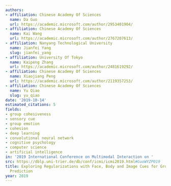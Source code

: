 ```yaml
---
authors:
- affiliation: Chinese Academy Of Sciences
  name: Da Guo
  url: https://academic.microsoft.com/author/2953401904/
- affiliation: Chinese Academy Of Sciences
  name: Kai Wang
  url: https://academic.microsoft.com/author/2767207613/
- affiliation: Nanyang Technological University
  name: Jianfei Yang
  slug: jianfei_yang
- affiliation: University Of Tokyo
  name: Kaipeng Zhang
  url: https://academic.microsoft.com/author/2481619292/
- affiliation: Chinese Academy Of Sciences
  name: Xiaojiang Peng
  url: https://academic.microsoft.com/author/2119357253/
- affiliation: Chinese Academy Of Sciences
  name: Yu Qiao
  slug: yu_qiao
date: '2019-10-14'
estimated_citations: 5
fields:
- group cohesiveness
- sensory cue
- group emotion
- cohesion
- deep learning
- convolutional neural network
- cognitive psychology
- computer science
- artificial intelligence
in: '2019 International Conference on Multimodal Interaction on '
src: https://dblp.uni-trier.de/db/conf/icmi/icmi2019.html#GuoWYZP019
title: Exploring Regularizations with Face, Body and Image Cues for Group Cohesion
  Prediction
year: 2019
---
```

